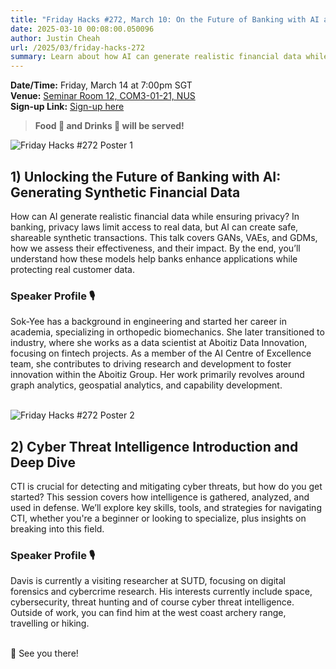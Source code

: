 ```yaml
---
title: "Friday Hacks #272, March 10: On the Future of Banking with AI and a Deep Dive into Cyber Threat Intelligence"
date: 2025-03-10 00:08:00.050096
author: Justin Cheah
url: /2025/03/friday-hacks-272
summary: Learn about how AI can generate realistic financial data while ensuring privacy, and insights for navigating Cyber Threat Intelligence!
---
```


**Date/Time:** Friday, March 14 at 7:00pm SGT<br />
**Venue:** <a href="https://nusmods.com/venues/COM3-01-21">Seminar Room 12, COM3-01-21, NUS</a><br />
**Sign-up Link:** [Sign-up here](https://hckr.cc/fh-272-signup-non-nus)<br />

> **Food 🍕 and Drinks 🧋 will be served!**

<img src="/img/2025/fh/272-1.png" alt="Friday Hacks #272 Poster 1" /><br />


## 1) Unlocking the Future of Banking with AI: Generating Synthetic Financial Data
How can AI generate realistic financial data while ensuring privacy? In banking, privacy laws limit access to real data, but AI can create safe, shareable synthetic transactions. This talk covers GANs, VAEs, and GDMs, how we assess their effectiveness, and their impact. By the end, you’ll understand how these models help banks enhance applications while protecting real customer data.

### Speaker Profile 🎙️️
 Sok-Yee has a background in engineering and started her career in academia, specializing in orthopedic biomechanics. She later transitioned to industry, where she works as a data scientist at Aboitiz Data Innovation, focusing on fintech projects. As a member of the AI Centre of Excellence team, she contributes to driving research and development to foster innovation within the Aboitiz Group. Her work primarily revolves around graph analytics, geospatial analytics, and capability development.<br /><br />

<img src="/img/2025/fh/272-2.jpeg" alt="Friday Hacks #272 Poster 2" /><br />


## 2) Cyber Threat Intelligence Introduction and Deep Dive
CTI is crucial for detecting and mitigating cyber threats, but how do you get started? This session covers how intelligence is gathered, analyzed, and used in defense. We’ll explore key skills, tools, and strategies for navigating CTI, whether you're a beginner or looking to specialize, plus insights on breaking into this field.

### Speaker Profile 🎙️

Davis is currently a visiting researcher at SUTD, focusing on digital forensics and cybercrime research. His interests currently include space, cybersecurity, threat hunting and of course cyber threat intelligence. Outside of work, you can find him at the west coast archery range, travelling or hiking. <br /><br />

👋 See you there!
